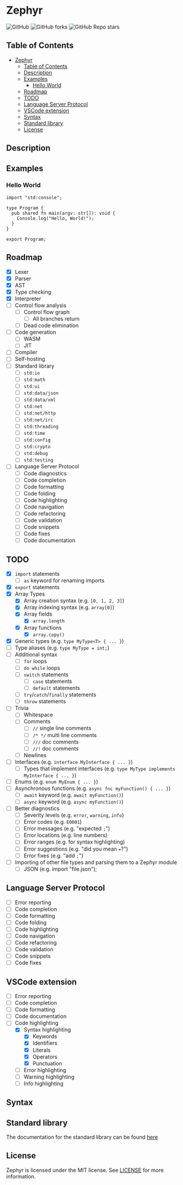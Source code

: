 # Zephyr
![GitHub](https://img.shields.io/github/license/ra6z/zephyr)
![GitHub forks](https://img.shields.io/github/forks/ra6z/zephyr)
![GitHub Repo stars](https://img.shields.io/github/stars/ra6z/zephyr)

## Table of Contents

<!-- TOC -->
* [Zephyr](#zephyr)
  * [Table of Contents](#table-of-contents)
  * [Description](#description)
  * [Examples](#examples)
    * [Hello World](#hello-world)
  * [Roadmap](#roadmap)
  * [TODO](#todo)
  * [Language Server Protocol](#language-server-protocol)
  * [VSCode extension](#vscode-extension)
  * [Syntax](#syntax)
  * [Standard library](#standard-library)
  * [License](#license)
<!-- TOC -->

## Description

## Examples

### Hello World

```
import "std:console";

type Program {
  pub shared fn main(argv: str[]): void {
    Console.log("Hello, World!");
  }
}

export Program;
```

## Roadmap

- [x] Lexer
- [x] Parser
- [x] AST
- [x] Type checking
- [x] Interpreter
- [ ] Control flow analysis
  - [ ] Control flow graph
    - [ ] All branches return
  - [ ] Dead code elimination
- [ ] Code generation
  - [ ] WASM
  - [ ] JIT
- [ ] Compiler
- [ ] Self-hosting
- [ ] Standard library
  - [ ] `std:io`
  - [ ] `std:math`
  - [ ] `std:ui`
  - [ ] `std:data/json`
  - [ ] `std:data/xml`
  - [ ] `std:net`
  - [ ] `std:net/http`
  - [ ] `std:net/irc`
  - [ ] `std:threading`
  - [ ] `std:time`
  - [ ] `std:config`
  - [ ] `std:crypto`
  - [ ] `std:debug`
  - [ ] `std:testing`
- [ ] Language Server Protocol
  - [ ] Code diagnostics
  - [ ] Code completion
  - [ ] Code formatting
  - [ ] Code folding
  - [ ] Code highlighting
  - [ ] Code navigation
  - [ ] Code refactoring
  - [ ] Code validation
  - [ ] Code snippets
  - [ ] Code fixes
  - [ ] Code documentation

## TODO

- [x] `import` statements
  - [ ] `as` keyword for renaming imports
- [x] `export` statements
- [x] Array Types
  - [x] Array creation syntax (e.g. `[0, 1, 2, 3]`)
  - [x] Array indexing syntax (e.g. `array[0]`)
  - [x] Array fields
    - [x] `array.length`
  - [x] Array functions
    - [x] `array.copy()`
- [x] Generic types (e.g. `type MyType<T> { ... }`)
- [ ] Type aliases (e.g. `type MyType = int;`)
- [ ] Additional syntax
  - [ ] `for` loops
  - [ ] `do while` loops
  - [ ] `switch` statements
    - [ ] `case` statements
    - [ ] `default` statements
  - [ ] `try`/`catch`/`finally` statements
  - [ ] `throw` statements
- [ ] Trivia
    - [ ] Whitespace
    - [ ] Comments
        - [ ] `//` single line comments
        - [ ] `/* */` multi line comments
        - [ ] `///` doc comments
        - [ ] `//!` doc comments
    - [ ] Newlines
- [ ] Interfaces (e.g. `interface MyInterface { ... }`)
  - [ ] Types that implement interfaces (e.g. `type MyType implements MyInterface { ... }`)
- [ ] Enums (e.g. `enum MyEnum { ... }`)
- [ ] Asynchronous functions (e.g. `async fnc myFunction() { ... }`)
  - [ ] `await` keyword (e.g. `await myFunction()`)
  - [ ] `async` keyword (e.g. `async myFunction()`)
- [ ] Better diagnostics 
  - [ ] Severity levels (e.g. `error`, `warning`, `info`)
  - [ ] Error codes (e.g. `E0001`)
  - [ ] Error messages (e.g. "expected `;`")
  - [ ] Error locations (e.g. line numbers)
  - [ ] Error ranges (e.g. for syntax highlighting)
  - [ ] Error suggestions (e.g. "did you mean `=`?")
  - [ ] Error fixes (e.g. "add `;`")
- [ ] Importing of other file types and parsing them to a Zephyr module
  - [ ] JSON (e.g. import "file.json");

## Language Server Protocol

- [ ] Error reporting
- [ ] Code completion
- [ ] Code formatting
- [ ] Code folding
- [ ] Code highlighting
- [ ] Code navigation
- [ ] Code refactoring
- [ ] Code validation
- [ ] Code snippets
- [ ] Code fixes

## VSCode extension

- [ ] Error reporting
- [ ] Code completion
- [ ] Code formatting
- [ ] Code documentation
- [ ] Code highlighting
  - [x] Syntax highlighting
    - [x] Keywords
    - [x] Identifiers
    - [x] Literals
    - [x] Operators
    - [x] Punctuation
  - [ ] Error highlighting
  - [ ] Warning highlighting
  - [ ] Info highlighting

## Syntax

## Standard library

The documentation for the standard library can be found [here](docs/stdlib.md)

## License

Zephyr is licensed under the MIT license. See [LICENSE](LICENSE) for more information.
